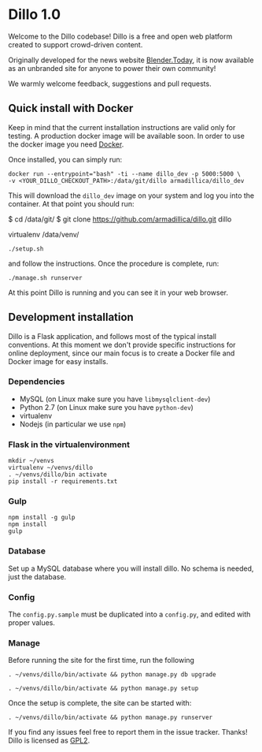 # Dillo 1.0
Welcome to the Dillo codebase! Dillo is a free and open web platform created to
support crowd-driven content.

Originally developed for the news website [Blender.Today](http://blender.today),
it is now available as an unbranded site for anyone to power their own community!

We warmly welcome feedback, suggestions and pull requests.



## Quick install with Docker
Keep in mind that the current installation instructions are valid only for testing.
A production docker image will be available soon. In order to use the docker
image you need [Docker](https://www.docker.com/).

Once installed, you can simply run:

```
docker run --entrypoint="bash" -ti --name dillo_dev -p 5000:5000 \
-v <YOUR_DILLO_CHECKOUT_PATH>:/data/git/dillo armadillica/dillo_dev
```

This will download the `dillo_dev` image on your system and log you into the
container. At that point you should run:

$ cd /data/git/
$ git clone https://github.com/armadillica/dillo.git dillo

virtualenv /data/venv/

```
./setup.sh
```

and follow the instructions. Once the procedure is complete, run:

```
./manage.sh runserver
```

At this point Dillo is running and you can see it in your web browser.


## Development installation
Dillo is a Flask application, and follows most of the typical install conventions.
At this moment we don't provide specific instructions for online deployment, since
our main focus is to create a Docker file and Docker image for easy installs.

### Dependencies
- MySQL (on Linux make sure you have `libmysqlclient-dev`)
- Python 2.7 (on Linux make sure you have `python-dev`)
- virtualenv
- Nodejs (in particular we use `npm`)

### Flask in the virtualenvironment
```
mkdir ~/venvs
virtualenv ~/venvs/dillo
. ~/venvs/dillo/bin activate
pip install -r requirements.txt
```

### Gulp
```
npm install -g gulp
npm install
gulp
```

### Database
Set up a MySQL database where you will install dillo. No schema is needed, just
the database.

### Config
The `config.py.sample` must be duplicated into a `config.py`, and edited with
proper values.

### Manage
Before running the site for the first time, run the following
```
. ~/venvs/dillo/bin/activate && python manage.py db upgrade
```

```
. ~/venvs/dillo/bin/activate && python manage.py setup
```

Once the setup is complete, the site can be started with:

```
. ~/venvs/dillo/bin/activate && python manage.py runserver
```

If you find any issues feel free to report them in the issue tracker. Thanks!
Dillo is licensed as [GPL2](https://www.gnu.org/licenses/gpl-2.0.txt).
